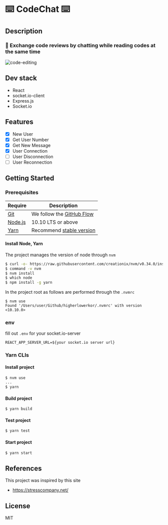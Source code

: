 # ⌨️ CodeChat ⌨️

## Description

### 🙋‍ Exchange code reviews by chatting while reading codes at the same time
![code-editing]("./ezgif.com-gif-maker.gif")

## Dev stack
- React
- socket.io-client
- Express.js
- Socket.io

## Features
- [x] New User
- [x] Get User Number
- [x] Get New Message
- [x] User Connection
- [ ] User Disconnection
- [ ] User Reconnection

## Getting Started

### Prerequisites
| Require                              | Description                                                               |
| ------------------------------------ | ------------------------------------------------------------------------- |
| [Git](https://git-scm.com/)          | We follow the [GitHub Flow](https://guides.github.com/introduction/flow/) |
| [Node.js](nodejs.org)                | 10.10 LTS or above                                                        |
| [Yarn](https://yarnpkg.com/lang/en/) | Recommend [stable version](https://github.com/yarnpkg/yarn/releases)      |

#### Install Node, Yarn

The project manages the version of node through `nvm`

```bash
$ curl -o- https://raw.githubusercontent.com/creationix/nvm/v0.34.0/install.sh | bash
$ command -v nvm
$ nvm install
$ which node
$ npm install -g yarn
```

In the project root as follows are performed through the `.nvmrc`

```
$ nvm use
Found '/Users/user/Github/higherlowerkor/.nvmrc' with version <10.10.0>
```
### env
fill out `.env` for your socket.io-server
```
REACT_APP_SERVER_URL=${your socket.io server url}
```

### Yarn CLIs

#### Install project
```bash
$ nvm use
...
$ yarn
```
#### Build project
```bash
$ yarn build
```
#### Test project
```bash
$ yarn test
```
#### Start project
```bash
$ yarn start
```
## References
This project was inspired by this site
- https://stresscompany.net/

## License

MIT